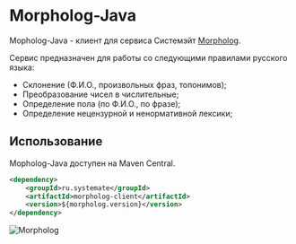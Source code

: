 Morpholog-Java
==============

Mopholog-Java - клиент для сервиса Системэйт [Morpholog](http://systemate.ru/products/morpholog).

Сервис предназначен для работы со следующими правилами русского языка:
* Склонение (Ф.И.О., произвольных фраз, топонимов);
* Преобразование чисел в числительные;
* Определение пола (по Ф.И.О., по фразе);
* Определение нецензурной и ненормативной лексики;

Использование
-------------

Mopholog-Java доступен на Maven Central.

```xml
<dependency>
    <groupId>ru.systemate</groupId>
    <artifactId>morpholog-client</artifactId>
    <version>${morpholog.version}</version>
</dependency>
```

![Morpholog](http://systemate.ru/img/products/morpholog.png)